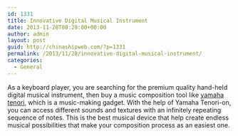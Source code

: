 ```yaml
---
id: 1331
title: Innovative Digital Musical Instrument
date: 2013-11-28T08:29:00+00:00
author: admin
layout: post
guid: http://chinashipweb.com/?p=1331
permalink: /2013/11/28/innovative-digital-musical-instrument/
categories:
  - General
---
```

As a keyboard player, you are searching for the premium quality hand-held digital musical instrument, then buy a music composition tool like [yamaha tenori](http://www.musiciansfriend.com/keyboards-midi/yamaha-tenori-on-led-performance-instrument), which is a music-making gadget. With the help of Yamaha Tenori-on, you can access different sounds and textures with an infinitely repeating sequence of notes. This is the best musical device that help create endless musical possibilities that make your composition process as an easiest one.